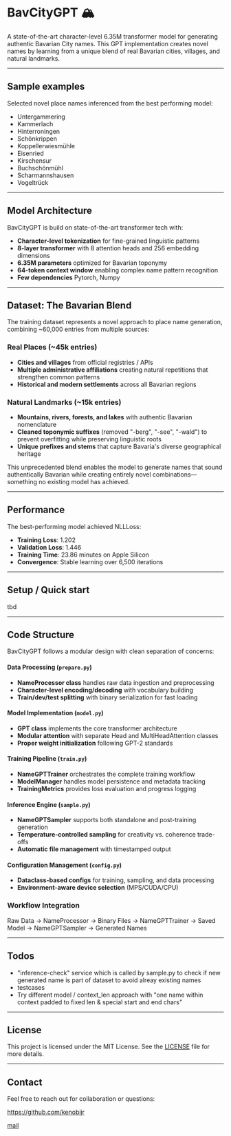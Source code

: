 # BavCityGPT 🏔️

A state-of-the-art character-level 6.35M transformer model for generating authentic Bavarian City names. This GPT implementation creates novel names by learning from a unique blend of real Bavarian cities, villages, and natural landmarks. 

---

## Sample examples
Selected novel place names inferenced from the best performing model:

- Untergammering
- Kammerlach
- Hinterroningen
- Schönkrippen
- Koppellerwiesmühle
- Eisenried
- Kirschensur
- Buchschönmühl
- Scharmannshausen
- Vogeltrück

---

## Model Architecture

BavCityGPT is build on state-of-the-art transformer tech with:
- **Character-level tokenization** for fine-grained linguistic patterns
- **8-layer transformer** with 8 attention heads and 256 embedding dimensions
- **6.35M parameters** optimized for Bavarian toponymy
- **64-token context window** enabling complex name pattern recognition
- **Few dependencies** Pytorch, Numpy

---

## Dataset: The Bavarian Blend

The training dataset represents a novel approach to place name generation, combining ~60,000 entries from multiple sources:

### Real Places (~45k entries)
- **Cities and villages** from official registries / APIs
- **Multiple administrative affiliations** creating natural repetitions that strengthen common patterns
- **Historical and modern settlements** across all Bavarian regions

### Natural Landmarks (~15k entries) 
- **Mountains, rivers, forests, and lakes** with authentic Bavarian nomenclature
- **Cleaned toponymic suffixes** (removed "-berg", "-see", "-wald") to prevent overfitting while preserving linguistic roots
- **Unique prefixes and stems** that capture Bavaria's diverse geographical heritage

This unprecedented blend enables the model to generate names that sound authentically Bavarian while creating entirely novel combinations—something no existing model has achieved.

---

## Performance

The best-performing model achieved NLLLoss:
- **Training Loss**: 1.202
- **Validation Loss**: 1.446
- **Training Time**: 23.86 minutes on Apple Silicon
- **Convergence**: Stable learning over 6,500 iterations

---

## Setup / Quick start
tbd

---

## Code Structure

BavCityGPT follows a modular design with clean separation of concerns:

#### Data Processing (`prepare.py`)
- **NameProcessor class** handles raw data ingestion and preprocessing
- **Character-level encoding/decoding** with vocabulary building
- **Train/dev/test splitting** with binary serialization for fast loading

#### Model Implementation (`model.py`)
- **GPT class** implements the core transformer architecture
- **Modular attention** with separate Head and MultiHeadAttention classes
- **Proper weight initialization** following GPT-2 standards

#### Training Pipeline (`train.py`)
- **NameGPTTrainer** orchestrates the complete training workflow
- **ModelManager** handles model persistence and metadata tracking
- **TrainingMetrics** provides loss evaluation and progress logging

#### Inference Engine (`sample.py`)
- **NameGPTSampler** supports both standalone and post-training generation
- **Temperature-controlled sampling** for creativity vs. coherence trade-offs
- **Automatic file management** with timestamped output

#### Configuration Management (`config.py`)
- **Dataclass-based configs** for training, sampling, and data processing
- **Environment-aware device selection** (MPS/CUDA/CPU)

### Workflow Integration
Raw Data → NameProcessor → Binary Files → NameGPTTrainer → Saved Model → NameGPTSampler → Generated Names

---

## Todos
- "inference-check" service which is called by sample.py to check if new generated name is part of dataset to avoid alreay existing names
- testcases
- Try different model / context_len approach with "one name within context padded to fixed len & special start and end chars"

---

## License
This project is licensed under the MIT License. See the [LICENSE](LICENSE) file for more details.

---

## Contact
Feel free to reach out for collaboration or questions:

https://github.com/kenobijr

[mail](mailto:22.scree_rhino@icloud.com)

